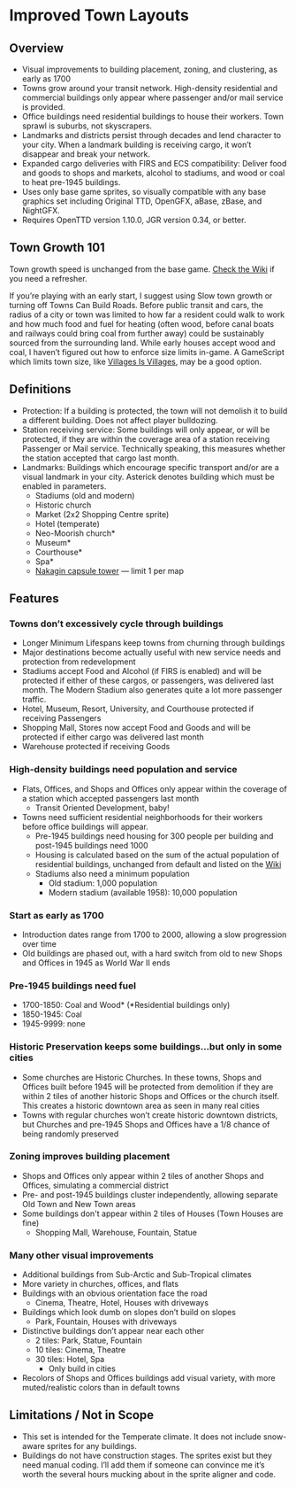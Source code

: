 # Improved Town Layouts

## Overview

- Visual improvements to building placement, zoning, and clustering, as early as 1700
- Towns grow around your transit network. High-density residential and commercial buildings only appear where passenger and/or mail service is provided.
- Office buildings need residential buildings to house their workers. Town sprawl is suburbs, not skyscrapers.
- Landmarks and districts persist through decades and lend character to your city. When a landmark building is receiving cargo, it won’t disappear and break your network.
- Expanded cargo deliveries with FIRS and ECS compatibility: Deliver food and goods to shops and markets, alcohol to stadiums, and wood or coal to heat pre-1945 buildings.
- Uses only base game sprites, so visually compatible with any base graphics set including Original TTD, OpenGFX, aBase, zBase, and NightGFX.
- Requires OpenTTD version 1.10.0, JGR version 0.34, or better.

## Town Growth 101
Town growth speed is unchanged from the base game. [Check the Wiki](https://wiki.openttd.org/Towns#Town_Growth) if you need a refresher.

If you’re playing with an early start, I suggest using Slow town growth or turning off Towns Can Build Roads. Before public transit and cars, the radius of a city or town was limited to how far a resident could walk to work and how much food and fuel for heating (often wood, before canal boats and railways could bring coal from further away) could be sustainably sourced from the surrounding land. While early houses accept wood and coal, I haven’t figured out how to enforce size limits in-game. A GameScript which limits town size, like [Villages Is Villages](https://www.tt-forums.net/viewtopic.php?t=74685), may be a good option.

## Definitions
- Protection: If a building is protected, the town will not demolish it to build a different building. Does not affect player bulldozing.
- Station receiving service: Some buildings will only appear, or will be protected, if they are within the coverage area of a station receiving Passenger or Mail service. Technically speaking, this measures whether the station accepted that cargo last month.
- Landmarks: Buildings which encourage specific transport and/or are a visual landmark in your city. Asterick denotes building which must be enabled in parameters.
  - Stadiums (old and modern)
  - Historic church
  - Market (2x2 Shopping Centre sprite)
  - Hotel (temperate)
  - Neo-Moorish church*
  - Museum*
  - Courthouse*
  - Spa*
  - [Nakagin capsule tower](https://en.wikipedia.org/wiki/Nakagin_Capsule_Tower) — limit 1 per map
## Features

### Towns don’t excessively cycle through buildings
- Longer Minimum Lifespans keep towns from churning through buildings
- Major destinations become actually useful with new service needs and protection from redevelopment
- Stadiums accept Food and Alcohol (if FIRS is enabled) and will be protected if either of these cargos, or passengers, was delivered last month. The Modern Stadium also generates quite a lot more passenger traffic.
- Hotel, Museum, Resort, University, and Courthouse protected if receiving Passengers
- Shopping Mall, Stores now accept Food and Goods and will be protected if either cargo was delivered last month
- Warehouse protected if receiving Goods

### High-density buildings need population and service
- Flats, Offices, and Shops and Offices only appear within the coverage of a station which accepted passengers last month
  - Transit Oriented Development, baby!
- Towns need sufficient residential neighborhoods for their workers before office buildings will appear.
  - Pre-1945 buildings need housing for 300 people per building and post-1945 buildings need 1000
  - Housing is calculated based on the sum of the actual population of residential buildings, unchanged from default and listed on the [Wiki](https://newgrf-specs.tt-wiki.net/wiki/NML:List_of_default_house_properties)
  - Stadiums also need a minimum population
    - Old stadium: 1,000 population
	- Modern stadium (available 1958): 10,000 population

### Start as early as 1700
- Introduction dates range from 1700 to 2000, allowing a slow progression over time
- Old buildings are phased out, with a hard switch from old to new Shops and Offices in 1945 as World War II ends

### Pre-1945 buildings need fuel
- 1700-1850: Coal and Wood* (*Residential buildings only)
- 1850-1945: Coal
- 1945-9999: none

### Historic Preservation keeps some buildings...but only in some cities
- Some churches are Historic Churches. In these towns, Shops and Offices built before 1945 will be protected from demolition if they are within 2 tiles of another historic Shops and Offices or the church itself. This creates a historic downtown area as seen in many real cities
- Towns with regular churches won’t create historic downtown districts, but Churches and pre-1945 Shops and Offices have a 1/8 chance of being randomly preserved

### Zoning improves building placement
- Shops and Offices only appear within 2 tiles of another Shops and Offices, simulating a commercial district
- Pre- and post-1945 buildings cluster independently, allowing separate Old Town and New Town areas
- Some buildings don't appear within 2 tiles of Houses (Town Houses are fine)
  - Shopping Mall, Warehouse, Fountain, Statue

### Many other visual improvements
- Additional buildings from Sub-Arctic and Sub-Tropical climates
- More variety in churches, offices, and flats
- Buildings with an obvious orientation face the road
  - Cinema, Theatre, Hotel, Houses with driveways
- Buildings which look dumb on slopes don’t build on slopes
  - Park, Fountain, Houses with driveways
- Distinctive buildings don’t appear near each other
  - 2 tiles: Park, Statue, Fountain
  - 10 tiles: Cinema, Theatre
  - 30 tiles: Hotel, Spa
    - Only build in cities
- Recolors of Shops and Offices buildings add visual variety, with more muted/realistic colors than in default towns

## Limitations / Not in Scope
-  This set is intended for the Temperate climate. It does not include snow-aware sprites for any buildings.
- Buildings do not have construction stages. The sprites exist but they need manual coding. I’ll add them if someone can convince me it’s worth the several hours mucking about in the sprite aligner and code.
